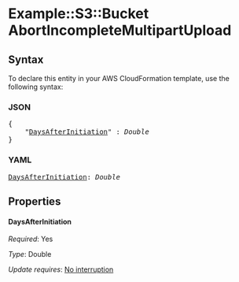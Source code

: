 # Example::S3::Bucket AbortIncompleteMultipartUpload

## Syntax

To declare this entity in your AWS CloudFormation template, use the following syntax:

### JSON

<pre>
{
    "<a href="#daysafterinitiation" title="DaysAfterInitiation">DaysAfterInitiation</a>" : <i>Double</i>
}
</pre>

### YAML

<pre>
<a href="#daysafterinitiation" title="DaysAfterInitiation">DaysAfterInitiation</a>: <i>Double</i>
</pre>

## Properties

#### DaysAfterInitiation

_Required_: Yes

_Type_: Double

_Update requires_: [No interruption](https://docs.aws.amazon.com/AWSCloudFormation/latest/UserGuide/using-cfn-updating-stacks-update-behaviors.html#update-no-interrupt)

